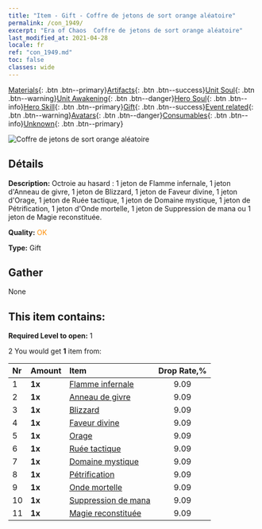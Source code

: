 ```yaml
---
title: "Item - Gift - Coffre de jetons de sort orange aléatoire"
permalink: /con_1949/
excerpt: "Era of Chaos  Coffre de jetons de sort orange aléatoire"
last_modified_at: 2021-04-28
locale: fr
ref: "con_1949.md"
toc: false
classes: wide
---
```

 [Materials](/ItemsFR/){: .btn .btn--primary}[Artifacts](/ItemsFR/Artifacts/){: .btn .btn--success}[Unit Soul](/ItemsFR/UnitSoul/){: .btn .btn--warning}[Unit Awakening](/ItemsFR/UnitAwakening/){: .btn .btn--danger}[Hero Soul](/ItemsFR/HeroSoul/){: .btn .btn--info}[Hero Skill](/ItemsFR/HeroSkill/){: .btn .btn--primary}[Gift](/ItemsFR/Gift/){: .btn .btn--success}[Event related](/ItemsFR/Events/){: .btn .btn--warning}[Avatars](/ItemsFR/Avatars/){: .btn .btn--danger}[Consumables](/ItemsFR/Consumables/){: .btn .btn--info}[Unknown](/ItemsFR/Unknown/){: .btn .btn--primary}

 ![Coffre de jetons de sort orange aléatoire](/images/t/i_7012.png)

## Détails
 **Description:** Octroie au hasard : 1 jeton de Flamme infernale, 1 jeton d'Anneau de givre, 1 jeton de Blizzard, 1 jeton de Faveur divine, 1 jeton d'Orage, 1 jeton de Ruée tactique, 1 jeton de Domaine mystique, 1 jeton de Pétrification, 1 jeton d'Onde mortelle, 1 jeton de Suppression de mana ou 1 jeton de Magie reconstituée.

 **Quality:** <span style="color: #FF8C00">OK</span>

 **Type:** Gift

## Gather

  None

## This item contains:

 **Required Level to open:** 1

 2 You would get **1** item  from:

  | Nr | Amount |     Item    | Drop Rate,% |
  |:---|:-------|:------------|:---------:|
  | 1 |  **1x** | [Flamme infernale](/ItemsFR/her_406/) | 9.09 | 
  | 2 |  **1x** | [Anneau de givre](/ItemsFR/her_421/) | 9.09 | 
  | 3 |  **1x** | [Blizzard](/ItemsFR/her_423/) | 9.09 | 
  | 4 |  **1x** | [Faveur divine](/ItemsFR/her_432/) | 9.09 | 
  | 5 |  **1x** | [Orage](/ItemsFR/her_445/) | 9.09 | 
  | 6 |  **1x** | [Ruée tactique](/ItemsFR/her_450/) | 9.09 | 
  | 7 |  **1x** | [Domaine mystique](/ItemsFR/her_470/) | 9.09 | 
  | 8 |  **1x** | [Pétrification](/ItemsFR/her_471/) | 9.09 | 
  | 9 |  **1x** | [Onde mortelle](/ItemsFR/her_456/) | 9.09 | 
  | 10 |  **1x** | [Suppression de mana](/ItemsFR/her_480/) | 9.09 | 
  | 11 |  **1x** | [Magie reconstituée](/ItemsFR/her_482/) | 9.09 | 
